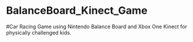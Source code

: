 # BalanceBoard_Kinect_Game
#Car Racing Game using Nintendo Balance Board and Xbox One Kinect for physically challenged kids. 
